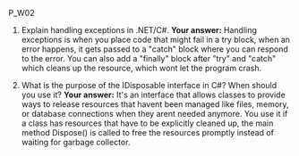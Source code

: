 ﻿P_W02
 
1. Explain handling exceptions in .NET/C#. 
**Your answer:**
Handling exceptions is when you place code that might fail in a try block, when an error happens, it gets passed to a "catch" block where you can respond to the error. You can also add a "finally" block after "try" and "catch" which cleans up the resource, which wont let the program crash.



2. What is the purpose of the IDisposable interface in C#? When should you use it?
**Your answer:**
It's an interface that allows classes to provide ways to release resources that havent been managed like files, memory, or database connections when they arent needed anymore. You use it if a class has resources that have to be explicitly cleaned up, the main method Dispose() is called to free the resources promptly instead of waiting for garbage collector.
